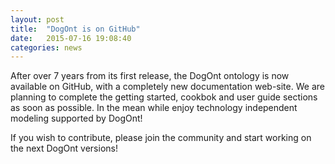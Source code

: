 ```yaml
---
layout: post
title:  "DogOnt is on GitHub"
date:   2015-07-16 19:08:40
categories: news
---
```


After over 7 years from its first release, the DogOnt ontology is now available on GitHub, with a completely new documentation web-site. 
We are planning to complete the getting started, cookbok and user guide sections as soon as possible. In the mean while enjoy technology independent modeling supported by DogOnt!

If you wish to contribute, please join the community and start working on the next DogOnt versions!
